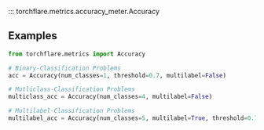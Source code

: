 ::: torchflare.metrics.accuracy_meter.Accuracy

## Examples

```python
from torchflare.metrics import Accuracy

# Binary-Classification Problems
acc = Accuracy(num_classes=1, threshold=0.7, multilabel=False)

# Mutliclass-Classification Problems
multiclass_acc = Accuracy(num_classes=4, multilabel=False)

# Multilabel-Classification Problems
multilabel_acc = Accuracy(num_classes=5, multilabel=True, threshold=0.7)
```
